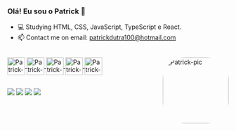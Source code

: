 ### Olá! Eu sou o Patrick 👋

- 💻 Studying HTML, CSS, JavaScript, TypeScript e React.
- 📫 Contact me on email: patrickdutra100@hotmail.com  

<div>
  <a href="htps://github.com/upatrick">
<!--   <img height="160em" src="https://github-readme-stats.vercel.app/api?username=upatrick&show_icons=true&theme=dark&include_all_commits=true&count_private=true"/>
  <img height="160em" src="https://github-readme-stats.vercel.app/api/top-langs/?username=upatrick&layout=compact&langs_count=7&theme=dark"/> -->
     
</div>
  
<div style="display: inline_block"><br>
  <img align="center" alt="Patrick-HTML" height="40" width="40" src="https://cdn-icons-png.flaticon.com/512/732/732212.png">
  <img align="center" alt="Patrick-CSS" height="40" width="40" src="https://cdn-icons-png.flaticon.com/512/732/732190.png">
  <img align="center" alt="Patrick-JS" height="40" width="40" src="https://cdn-icons-png.flaticon.com/512/5968/5968292.png">
  <img align="center" alt="Patrick-TS" height="40" width="40" src="https://static-00.iconduck.com/assets.00/typescript-icon-icon-512x512-yh0yu3ta.png">
  <img align="center" alt="Patrick-REACT" height="40" width="40" src="https://upload.wikimedia.org/wikipedia/commons/thumb/a/a7/React-icon.svg/2300px-React-icon.svg.png">
  <img align="right" alt="Patrick-pic" height="150" style="border-radius:50px;" src="https://cdn.discordapp.com/attachments/880182971771006986/987746665773539378/picasion.com_275547adf937ee74600be754c45c5b80.gif">
</div>
  
 ##
  
<div>
  <a href="https://instagram.com/patrukz" target="_blank"><img src="https://img.shields.io/badge/-Instagram-%23E4405F?style=for-the-badge&logo=instagram&logoColor=white" target="_blank"></a>
 	<a href="https://www.twitch.tv/trickao_" target="_blank"><img src="https://img.shields.io/badge/Twitch-9146FF?style=for-the-badge&logo=twitch&logoColor=white" target="_blank"></a>
  <a href = "mailto:me.patrick.dutra@gmail.com"><img src="https://img.shields.io/badge/-Gmail-%23333?style=for-the-badge&logo=gmail&logoColor=white" target="_blank"></a>
  <a href="https://www.linkedin.com/in/patrick-dutra-791b43237/" target="_blank"><img src="https://img.shields.io/badge/-LinkedIn-%230077B5?style=for-the-badge&logo=linkedin&logoColor=white" target="_blank"></a> 
   
</div>

